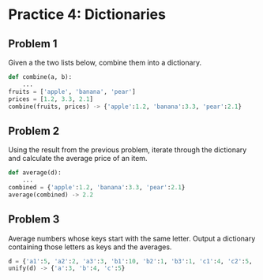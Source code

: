 
# Practice 4: Dictionaries

## Problem 1

Given a the two lists below, combine them into a dictionary.

```python
def combine(a, b):
    ...
fruits = ['apple', 'banana', 'pear']
prices = [1.2, 3.3, 2.1]
combine(fruits, prices) -> {'apple':1.2, 'banana':3.3, 'pear':2.1}
```


## Problem 2

Using the result from the previous problem, iterate through the dictionary and calculate the average price of an item.

```python
def average(d):
    ...
combined = {'apple':1.2, 'banana':3.3, 'pear':2.1}
average(combined) -> 2.2
```

## Problem 3

Average numbers whose keys start with the same letter. Output a dictionary containing those letters as keys and the averages.

```python
d = {'a1':5, 'a2':2, 'a3':3, 'b1':10, 'b2':1, 'b3':1, 'c1':4, 'c2':5, 'c3':6}
unify(d) -> {'a':3, 'b':4, 'c':5}
```
